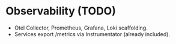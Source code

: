 # Observability (TODO)
- Otel Collector, Prometheus, Grafana, Loki scaffolding.
- Services export /metrics via Instrumentator (already included).
